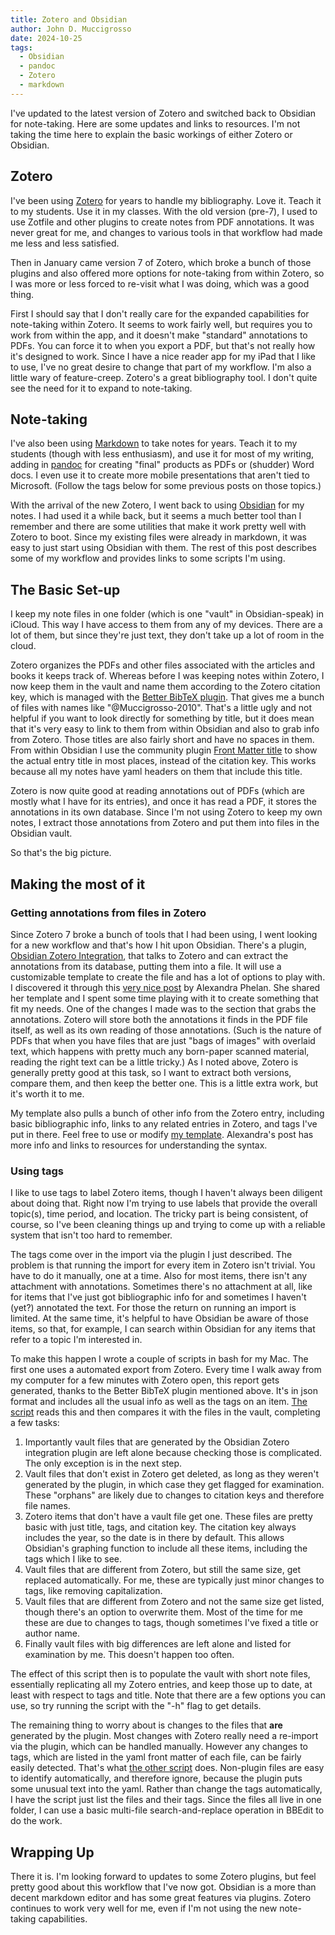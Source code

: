 ```yaml
---
title: Zotero and Obsidian
author: John D. Muccigrosso
date: 2024-10-25
tags:
  - Obsidian
  - pandoc
  - Zotero
  - markdown
---
```


I've updated to the latest version of Zotero and switched back to Obsidian for note-taking. Here are some updates and links to resources. I'm not taking the time here to explain the basic workings of either Zotero or Obsidian.

## Zotero

I've been using [Zotero](https://zotero.org/) for years to handle my bibliography. Love it. Teach it to my students. Use it in my classes. With the old version (pre-7), I used to use Zotfile and other plugins to create notes from PDF annotations. It was never great for me, and changes to various tools in that workflow had made me less and less satisfied.

Then in January came version 7 of Zotero, which broke a bunch of those plugins and also offered more options for note-taking from within Zotero, so I was more or less forced to re-visit what I was doing, which was a good thing.

First I should say that I don't really care for the expanded capabilities for note-taking within Zotero. It seems to work fairly well, but requires you to work from within the app, and it doesn't make "standard" annotations to PDFs. You can force it to when you export a PDF, but that's not really how it's designed to work. Since I have a nice reader app for my iPad that I like to use, I've no great desire to change that part of my workflow. I'm also a little wary of feature-creep. Zotero's a great bibliography tool. I don't quite see the need for it to expand to note-taking.

## Note-taking

I've also been using [Markdown](https://www.markdownguide.org) to take notes for years. Teach it to my students (though with less enthusiasm), and use it for most of my writing, adding in [pandoc](https://pandoc.org/) for creating "final" products as PDFs or (shudder) Word docs. I even use it to create more mobile presentations that aren't tied to Microsoft. (Follow the tags below for some previous posts on those topics.)

With the arrival of the new Zotero, I went back to using [Obsidian](https://www.obsidian.md/) for my notes. I had used it a while back, but it seems a much better tool than I remember and there are some utilities that make it work pretty well with Zotero to boot. Since my existing files were already in markdown, it was easy to just start using Obsidian with them. The rest of this post describes some of my workflow and provides links to some scripts I'm using.

## The Basic Set-up

I keep my note files in one folder (which is one "vault" in Obsidian-speak) in iCloud. This way I have access to them from any of my devices. There are a lot of them, but since they're just text, they don't take up a lot of room in the cloud.

Zotero organizes the PDFs and other files associated with the articles and books it keeps track of. Whereas before I was keeping notes within Zotero, I now keep them in the vault and name them according to the Zotero citation key, which is managed with the [Better BibTeX plugin](https://retorque.re/zotero-better-bibtex/). That gives me a bunch of files with names like "@Muccigrosso-2010". That's a little ugly and not helpful if you want to look directly for something by title, but it does mean that it's very easy to link to them from within Obsidian and also to grab info from Zotero. Those titles are also fairly short and have no spaces in them. From within Obsidian I use the community plugin [Front Matter title](https://github.com/snezhig/obsidian-front-matter-title) to show the actual entry title in most places, instead of the citation key. This works because all my notes have yaml headers on them that include this title.

Zotero is now quite good at reading annotations out of PDFs (which are mostly what I have for its entries), and once it has read a PDF, it stores the annotations in its own database. Since I'm not using Zotero to keep my own notes, I extract those annotations from Zotero and put them into files in the Obsidian vault.

So that's the big picture.

## Making the most of it

### Getting annotations from files in Zotero

Since Zotero 7 broke a bunch of tools that I had been using, I went looking for a new workflow and that's how I hit upon Obsidian. There's a plugin, [Obsidian Zotero Integration](https://github.com/mgmeyers/obsidian-zotero-integration), that talks to Zotero and can extract the annotations from its database, putting them into a file. It will use a customizable template to create the file and has a lot of options to play with. I discovered it through this [very nice post](https://medium.com/@alexandraphelan/an-updated-academic-workflow-zotero-obsidian-cffef080addd) by Alexandra Phelan. She shared her template and I spent some time playing with it to create something that fit my needs. One of the changes I made was to the section that grabs the annotations. Zotero will store both the annotations it finds in the PDF file itself, as well as its own reading of those annotations. (Such is the nature of PDFs that when you have files that are just "bags of images" with overlaid text, which happens with pretty much any born-paper scanned material, reading the right text can be a little tricky.) As I noted above, Zotero is generally pretty good at this task, so I want to extract both versions, compare them, and then keep the better one. This is a little extra work, but it's worth it to me.

My template also pulls a bunch of other info from the Zotero entry, including basic bibliographic info, links to any related entries in Zotero, and tags I've put in there. Feel free to use or modify [my template](/resources/zotero_import_from_both.md.txt). Alexandra's post has more info and links to resources for understanding the syntax.

### Using tags

I like to use tags to label Zotero items, though I haven't always been diligent about doing that. Right now I'm trying to use labels that provide the overall topic(s), time period, and location. The tricky part is being consistent, of course, so I've been cleaning things up and trying to come up with a reliable system that isn't too hard to remember.

The tags come over in the import via the plugin I just described. The problem is that running the import for every item in Zotero isn't trivial. You have to do it manually, one at a time. Also for most items, there isn't any attachment with annotations. Sometimes there's no attachment at all, like for items that I've just got bibliographic info for and sometimes I haven't (yet?) annotated the text. For those the return on running an import is limited. At the same time, it's helpful to have Obsidian be aware of those items, so that, for example, I can search within Obsidian for any items that refer to a topic I'm interested in.

To make this happen I wrote a couple of scripts in bash for my Mac. The first one uses a automated export from Zotero. Every time I walk away from my computer for a few minutes with Zotero open, this report gets generated, thanks to the Better BibTeX plugin mentioned above. It's in json format and includes all the usual info as well as the tags on an item. [The script](https://github.com/Jmuccigr/scripts/blob/master/zot2obsidian.sh) reads this and then compares it with the files in the vault, completing a few tasks:

1. Importantly vault files that are generated by the Obsidian Zotero integration plugin are left alone because checking those is complicated. The only exception is in the next step.
2. Vault files that don't exist in Zotero get deleted, as long as they weren't generated by the plugin, in which case they get flagged for examination. These "orphans" are likely due to changes to citation keys and therefore file names.
3. Zotero items that don't have a vault file get one. These files are pretty basic with just title, tags, and citation key. The citation key always includes the year, so the date is in there by default. This allows Obsidian's graphing function to include all these items, including the tags which I like to see.
4. Vault files that are different from Zotero, but still the same size, get replaced automatically. For me, these are typically just minor changes to tags, like removing capitalization.
5. Vault files that are different from Zotero and not the same size get listed, though there's an option to overwrite them. Most of the time for me these are due to changes to tags, though sometimes I've fixed a title or author name.
6. Finally vault files with big differences are left alone and listed for examination by me. This doesn't happen too often.

The effect of this script then is to populate the vault with short note files, essentially replicating all my Zotero entries, and keep those up to date, at least with respect to tags and title. Note that there are a few options you can use, so try running the script with the "-h" flag to get details.

The remaining thing to worry about is changes to the files that **are** generated by the plugin. Most changes with Zotero really need a re-import via the plugin, which can be handled manually. However any changes to tags, which are listed in the yaml front matter of each file, can be fairly easily detected. That's what [the other script](https://github.com/Jmuccigr/scripts/blob/master/zotero_check_tags.sh) does. Non-plugin files are easy to identify automatically, and therefore ignore, because the plugin puts some unusual text into the yaml. Rather than change the tags automatically, I have the script just list the files and their tags. Since the files all live in one folder, I can use a basic multi-file search-and-replace operation in BBEdit to do the work.

## Wrapping Up

There it is. I'm looking forward to updates to some Zotero plugins, but feel pretty good about this workflow that I've now got. Obsidian is a more than decent markdown editor and has some great features via plugins. Zotero continues to work very well for me, even if I'm not using the new note-taking capabilities.
